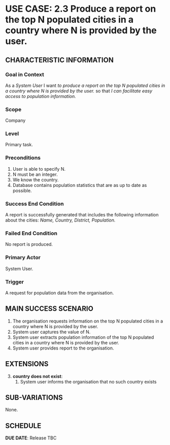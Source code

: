 # USE CASE: 2.3 Produce a report on the top N populated cities in a country where N is provided by the user.

## CHARACTERISTIC INFORMATION

### Goal in Context

As a *System User* I want *to produce a report on the top N populated cities in a country where N is provided by the user.* so that *I can facilitate easy access to population information.*

### Scope

Company

### Level

Primary task.

### Preconditions

1. User is able to specify N.
2. N must be an integer.
3. We know the country.  
4. Database contains population statistics that are as up to date as possible.

### Success End Condition

A report is successfully generated that includes the following information about the cities:
*Name,*
*Country,*
*District,*
*Population.*
### Failed End Condition

No report is produced.

### Primary Actor

System User.

### Trigger

A request for population data from the organisation.

## MAIN SUCCESS SCENARIO

1. The organisation requests information on the top N populated cities in a country where N is provided by the user.   
2. System user captures the value of N.
3. System user extracts population information of the top N populated cities in a country where N is provided by the user.
4. System user provides report to the organisation.

## EXTENSIONS

3. **country does not exist**:
   1. System user informs the organisation that no such country exists

## SUB-VARIATIONS

None. 

## SCHEDULE

**DUE DATE**: Release TBC